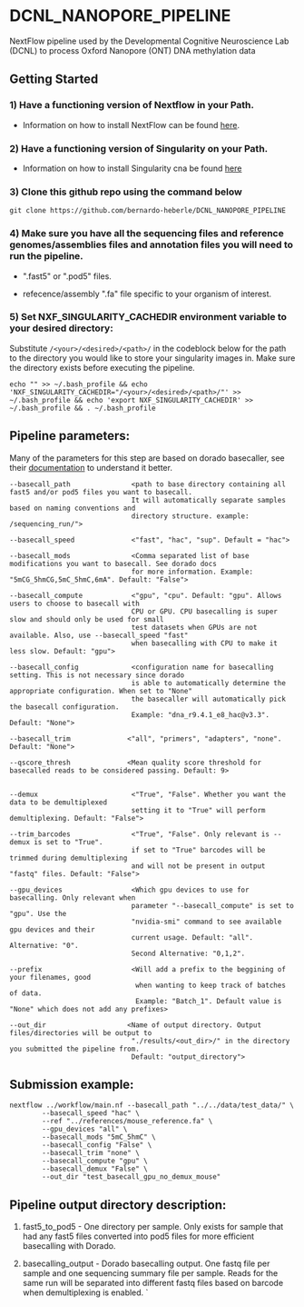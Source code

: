 # DCNL_NANOPORE_PIPELINE
NextFlow pipeline used by the Developmental Cognitive Neuroscience Lab (DCNL) to process Oxford Nanopore (ONT) DNA methylation data



## Getting Started

### 1) Have a functioning version of Nextflow in your Path.

- Information on how to install NextFlow can be found [here](https://www.nextflow.io/docs/latest/getstarted.html).
          
### 2) Have a functioning version of Singularity on your Path.

- Information on how to install Singularity cna be found [here](https://docs.sylabs.io/guides/3.0/user-guide/installation.html)
          
          
### 3) Clone this github repo using the command below

```
git clone https://github.com/bernardo-heberle/DCNL_NANOPORE_PIPELINE
```


### 4) Make sure you have all the sequencing files and reference genomes/assemblies files and annotation files you will need to run the pipeline.
          
- ".fast5" or ".pod5" files.

- refecence/assembly ".fa" file specific to your organism of interest.
  

### 5) Set NXF_SINGULARITY_CACHEDIR environment variable to your desired directory:

Substitute `/<your>/<desired>/<path>/` in the codeblock below for the path to the directory you would like to store your singularity images in. Make sure the directory exists before executing the pipeline.

```
echo "" >> ~/.bash_profile && echo 'NXF_SINGULARITY_CACHEDIR="/<your>/<desired>/<path>/"' >> ~/.bash_profile && echo 'export NXF_SINGULARITY_CACHEDIR' >> ~/.bash_profile && . ~/.bash_profile
```

## Pipeline parameters:

Many of the parameters for this step are based on dorado basecaller, see their [documentation](https://github.com/nanoporetech/dorado) to understand it better.

```          
--basecall_path               <path to base directory containing all fast5 and/or pod5 files you want to basecall.
                              It will automatically separate samples based on naming conventions and 
                              directory structure. example: /sequencing_run/">

--basecall_speed              <"fast", "hac", "sup". Default = "hac">

--basecall_mods               <Comma separated list of base modifications you want to basecall. See dorado docs 
                              for more information. Example: "5mCG_5hmCG,5mC_5hmC,6mA". Default: "False">

--basecall_compute            <"gpu", "cpu". Default: "gpu". Allows users to choose to basecall with 
                              CPU or GPU. CPU basecalling is super slow and should only be used for small
                              test datasets when GPUs are not available. Also, use --basecall_speed "fast"
                              when basecalling with CPU to make it less slow. Default: "gpu">

--basecall_config             <configuration name for basecalling setting. This is not necessary since dorado 
                              is able to automatically determine the appropriate configuration. When set to "None"
                              the basecaller will automatically pick the basecall configuration.
                              Example: "dna_r9.4.1_e8_hac@v3.3". Default: "None">

--basecall_trim              <"all", "primers", "adapters", "none". Default: "None">

--qscore_thresh              <Mean quality score threshold for basecalled reads to be considered passing. Default: 9>


--demux                       <"True", "False". Whether you want the data to be demultiplexed
                              setting it to "True" will perform demultiplexing. Default: "False">

--trim_barcodes               <"True", "False". Only relevant is --demux is set to "True". 
                              if set to "True" barcodes will be trimmed during demultiplexing
                              and will not be present in output "fastq" files. Default: "False">

--gpu_devices                 <Which gpu devices to use for basecalling. Only relevant when
                              parameter "--basecall_compute" is set to "gpu". Use the 
                              "nvidia-smi" command to see available gpu devices and their
                              current usage. Default: "all". Alternative: "0". 
                              Second Alternative: "0,1,2".

--prefix                      <Will add a prefix to the beggining of your filenames, good
                               when wanting to keep track of batches of data.
                               Example: "Batch_1". Default value is "None" which does not add any prefixes>

--out_dir                    <Name of output directory. Output files/directories will be output to
                              "./results/<out_dir>/" in the directory you submitted the pipeline from.
                              Default: "output_directory">
```

## Submission example:
```
nextflow ../workflow/main.nf --basecall_path "../../data/test_data/" \
        --basecall_speed "hac" \
        --ref "../references/mouse_reference.fa" \
        --gpu_devices "all" \
        --basecall_mods "5mC_5hmC" \
        --basecall_config "False" \
        --basecall_trim "none" \
        --basecall_compute "gpu" \
        --basecall_demux "False" \
        --out_dir "test_basecall_gpu_no_demux_mouse"
  ```



## Pipeline output directory description:

1. fast5_to_pod5 - One directory per sample. Only exists for sample that had any fast5 files converted into pod5 files for more efficient basecalling with Dorado.

2. basecalling_output - Dorado basecalling output. One fastq file per sample and one sequencing summary file per sample. Reads for the
                        same run will be separated into different fastq files based on barcode when demultiplexing is enabled.
    `
